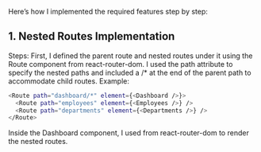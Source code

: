 
Here’s how I implemented the required features step by step:

## 1. Nested Routes Implementation

Steps:
First, I defined the parent route and nested routes under it using the Route component from react-router-dom.
I used the path attribute to specify the nested paths and included a /* at the end of the parent path to accommodate child routes.
Example:
``` sh
<Route path="dashboard/*" element={<Dashboard />}>
  <Route path="employees" element={<Employees />} />
  <Route path="departments" element={<Departments />} />
</Route>
```
Inside the Dashboard component, I used <Outlet /> from react-router-dom to render the nested routes.
